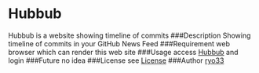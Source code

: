 Hubbub
======
Hubbub is a website showing timeline of commits
###Description
  Showing timeline of commits in your GitHub News Feed
###Requirement
  web browser which can render this web site
###Usage
  access [Hubbub](http://hubbub.giikey.com "Hubbub") and login
###Future
  no idea
###License
  see [License](LICENSE)
###Author
  [ryo33](https://github.com/ryo33/ "ryo33's github page")
